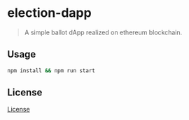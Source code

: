 # election-dapp

> A simple ballot dApp realized on ethereum blockchain. 

## Usage 

```bash
npm install && npm run start
```

## License

[License](./LICENSE)